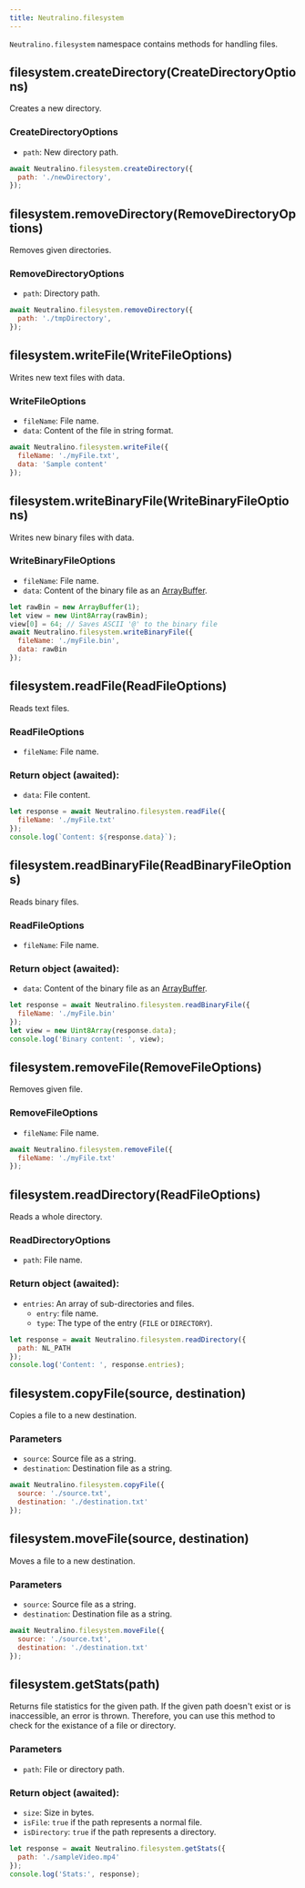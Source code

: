 ```yaml
---
title: Neutralino.filesystem
---
```


`Neutralino.filesystem` namespace contains methods for handling files.

## filesystem.createDirectory(CreateDirectoryOptions)
Creates a new directory.

### CreateDirectoryOptions
- `path`: New directory path.

```js
await Neutralino.filesystem.createDirectory({
  path: './newDirectory',
});
```

## filesystem.removeDirectory(RemoveDirectoryOptions)
Removes given directories.

### RemoveDirectoryOptions

- `path`: Directory path.

```js
await Neutralino.filesystem.removeDirectory({
  path: './tmpDirectory',
});
```

## filesystem.writeFile(WriteFileOptions)
Writes new text files with data.

### WriteFileOptions
- `fileName`: File name.
- `data`: Content of the file in string format.

```js
await Neutralino.filesystem.writeFile({
  fileName: './myFile.txt',
  data: 'Sample content'
});
```

## filesystem.writeBinaryFile(WriteBinaryFileOptions)
Writes new binary files with data.

### WriteBinaryFileOptions
- `fileName`: File name.
- `data`: Content of the binary file as an 
[ArrayBuffer](https://developer.mozilla.org/en-US/docs/Web/JavaScript/Reference/Global_Objects/ArrayBuffer).

```js
let rawBin = new ArrayBuffer(1);
let view = new Uint8Array(rawBin);
view[0] = 64; // Saves ASCII '@' to the binary file
await Neutralino.filesystem.writeBinaryFile({
  fileName: './myFile.bin',
  data: rawBin
});
```

## filesystem.readFile(ReadFileOptions)
Reads text files.

### ReadFileOptions

- `fileName`: File name.

### Return object (awaited):
- `data`: File content.

```js
let response = await Neutralino.filesystem.readFile({
  fileName: './myFile.txt'
});
console.log(`Content: ${response.data}`);
```

## filesystem.readBinaryFile(ReadBinaryFileOptions)
Reads binary files.

### ReadFileOptions

- `fileName`: File name.

### Return object (awaited):
- `data`: Content of the binary file as an 
[ArrayBuffer](https://developer.mozilla.org/en-US/docs/Web/JavaScript/Reference/Global_Objects/ArrayBuffer).

```js
let response = await Neutralino.filesystem.readBinaryFile({
  fileName: './myFile.bin'
});
let view = new Uint8Array(response.data);
console.log('Binary content: ', view);
```

## filesystem.removeFile(RemoveFileOptions)
Removes given file.

### RemoveFileOptions
- `fileName`: File name.


```js
await Neutralino.filesystem.removeFile({
  fileName: './myFile.txt'
});
```

## filesystem.readDirectory(ReadFileOptions)
Reads a whole directory.

### ReadDirectoryOptions

- `path`: File name.

### Return object (awaited):
- `entries`: An array of sub-directories and files.
  * `entry`: file name.
  * `type`: The type of the entry (`FILE` or `DIRECTORY`).

```js
let response = await Neutralino.filesystem.readDirectory({
  path: NL_PATH
});
console.log('Content: ', response.entries);
```

## filesystem.copyFile(source, destination)
Copies a file to a new destination.

### Parameters

- `source`: Source file as a string.
- `destination`: Destination file as a string.

```js
await Neutralino.filesystem.copyFile({
  source: './source.txt',
  destination: './destination.txt'
});
```

## filesystem.moveFile(source, destination)
Moves a file to a new destination.

### Parameters

- `source`: Source file as a string.
- `destination`: Destination file as a string.

```js
await Neutralino.filesystem.moveFile({
  source: './source.txt',
  destination: './destination.txt'
});
```

## filesystem.getStats(path)
Returns file statistics for the given path. If the given path doesn't exist or is inaccessible, an error is thrown. Therefore, you can use this method to check for the existance of a file or directory.

### Parameters

- `path`: File or directory path.

### Return object (awaited):
- `size`: Size in bytes.
- `isFile`: `true` if the path represents a normal file.
- `isDirectory`: `true` if the path represents a directory.

```js
let response = await Neutralino.filesystem.getStats({
  path: './sampleVideo.mp4'
});
console.log('Stats:', response);

